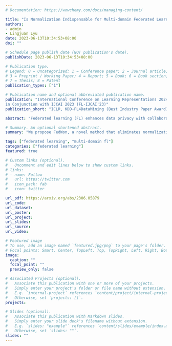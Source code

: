```yaml
---
# Documentation: https://wowchemy.com/docs/managing-content/

title: "Is Normalization Indispensable for Multi-domain Federated Learning?"
authors: 
- admin
- Lingjuan Lyu
date: 2023-06-13T10:34:53+08:00
doi: ""

# Schedule page publish date (NOT publication's date).
publishDate: 2023-06-13T10:34:53+08:00

# Publication type.
# Legend: 0 = Uncategorized; 1 = Conference paper; 2 = Journal article;
# 3 = Preprint / Working Paper; 4 = Report; 5 = Book; 6 = Book section;
# 7 = Thesis; 8 = Patent
publication_types: ["1"]

# Publication name and optional abbreviated publication name.
publication: "International Conference on Learning Representations 2024 (ICLR'24) & International Workshop on Federated Learning for Distributed Data Mining (KDD-FL4DataMining'23 Best Industry Paper Award) & International Workshop on Trustworthy Federated Learning
in Conjunction with IJCAI 2023 (FL-IJCAI'23)"
publication_short: "ICLR, KDD-FL4DataMining (Best Industry Paper Award), FL-IJCAI"

abstract: "Federated learning (FL) enhances data privacy with collaborative in-situ training on decentralized clients. Nevertheless, FL encounters challenges due to non-independent and identically distributed (non-i.i.d) data, leading to potential performance degradation and hindered convergence. While prior studies predominantly addressed the issue of skewed label distribution, our research addresses a crucial yet frequently overlooked problem known as multi-domain FL. In this scenario, clients' data originate from diverse domains with distinct feature distributions, as opposed to label distributions. To address the multi-domain problem in FL, we propose a novel method called Federated learning Without normalizations (FedWon). FedWon draws inspiration from the observation that batch normalization (BN) faces challenges in effectively modeling the statistics of multiple domains, while alternative normalization techniques possess their own limitations. In order to address these issues, FedWon eliminates all normalizations in FL and reparameterizes convolution layers with scaled weight standardization. Through comprehensive experimentation on four datasets and four models, our results demonstrate that FedWon surpasses both FedAvg and the current state-of-the-art method (FedBN) across all experimental setups, achieving notable improvements of over 10% in certain domains. Furthermore, FedWon is versatile for both cross-silo and cross-device FL, exhibiting strong performance even with a batch size as small as 1, thereby catering to resource-constrained devices. Additionally, FedWon effectively tackles the challenge of skewed label distribution."

# Summary. An optional shortened abstract.
summary: "We propose FedWon, a novel method that eliminates normalizations in FL and utilizes scaled weight standardization for multi-domain federated learning. Experimental results on four datasets and models show that FedWon outperforms FedAvg and the state-of-the-art method (FedBN), with improvements exceeding 10% in certain domains. FedWon is versatile for both cross-silo and cross-device FL, even with a small batch size of 1, catering to resource-constrained devices. It also effectively addresses the challenge of skewed label distribution."

tags: ["federated learning", "multi-domain fl"]
categories: ["federated learning"]
featured: true

# Custom links (optional).
#   Uncomment and edit lines below to show custom links.
# links:
# - name: Follow
#   url: https://twitter.com
#   icon_pack: fab
#   icon: twitter

url_pdf: https://arxiv.org/abs/2306.05879
url_code: 
url_dataset: 
url_poster:
url_project:
url_slides:
url_source:
url_video:

# Featured image
# To use, add an image named `featured.jpg/png` to your page's folder. 
# Focal points: Smart, Center, TopLeft, Top, TopRight, Left, Right, BottomLeft, Bottom, BottomRight.
image:
  caption: ""
  focal_point: ""
  preview_only: false

# Associated Projects (optional).
#   Associate this publication with one or more of your projects.
#   Simply enter your project's folder or file name without extension.
#   E.g. `internal-project` references `content/project/internal-project/index.md`.
#   Otherwise, set `projects: []`.
projects:

# Slides (optional).
#   Associate this publication with Markdown slides.
#   Simply enter your slide deck's filename without extension.
#   E.g. `slides: "example"` references `content/slides/example/index.md`.
#   Otherwise, set `slides: ""`.
slides: ""
---
```

